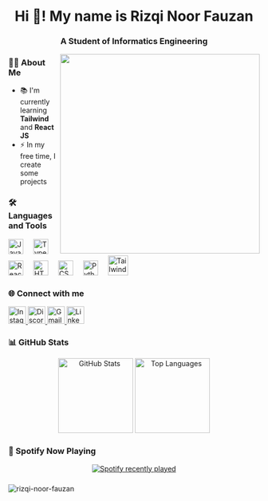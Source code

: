 <h1 align="center">Hi 👋! My name is Rizqi Noor Fauzan</h1>
<h3 align="center">A Student of Informatics Engineering</h3>

<img align="right" src="https://gifdb.com/images/high/cartoon-character-louise-belcher-coding-is-fun-ctmkcciuc1gyxos2.gif" width="400px">

### 👩‍💻 About Me

- 📚 I'm currently learning **Tailwind** and **React JS**  
- ⚡ In my free time, I create some projects  

### 🛠️ Languages and Tools

<div align="left">
  <img src="https://cdn.jsdelivr.net/gh/devicons/devicon/icons/javascript/javascript-original.svg" height="30" alt="JavaScript" />
  <img width="12" />
  <img src="https://cdn.jsdelivr.net/gh/devicons/devicon/icons/typescript/typescript-original.svg" height="30" alt="TypeScript" />
  <img width="12" />
  <img src="https://cdn.jsdelivr.net/gh/devicons/devicon/icons/react/react-original.svg" height="30" alt="React" />
  <img width="12" />
  <img src="https://cdn.jsdelivr.net/gh/devicons/devicon/icons/html5/html5-original.svg" height="30" alt="HTML5" />
  <img width="12" />
  <img src="https://cdn.jsdelivr.net/gh/devicons/devicon/icons/css3/css3-original.svg" height="30" alt="CSS3" />
  <img width="12" />
  <img src="https://cdn.jsdelivr.net/gh/devicons/devicon/icons/python/python-original.svg" height="30" alt="Python" />
  <img width="12" />
  <img src="https://cdn.simpleicons.org/tailwindcss/06B6D4" height="40" alt="Tailwind CSS" />
</div>

### 🌐 Connect with me

<div align="left">
  <a href="https://www.instagram.com/zann.7654?igsh=MXUwb2wzNzU1dGZhcg=">
    <img src="https://img.shields.io/static/v1?message=Instagram&logo=instagram&label=&color=E4405F&logoColor=white&style=for-the-badge" height="35" alt="Instagram" />
  </a>
  <a href="https://discord.com/users/zann0344">
    <img src="https://img.shields.io/static/v1?message=Discord&logo=discord&label=&color=7289DA&logoColor=white&style=for-the-badge" height="35" alt="Discord" />
  </a>
  <a href="mailto:rizqinoorf@gmail.com">
    <img src="https://img.shields.io/static/v1?message=Gmail&logo=gmail&label=&color=D14836&logoColor=white&style=for-the-badge" height="35" alt="Gmail" />
  </a>
  <a href="https://www.linkedin.com/in/rizqinoorfauzan">
    <img src="https://img.shields.io/static/v1?message=LinkedIn&logo=linkedin&label=&color=0077B5&logoColor=white&style=for-the-badge" height="35" alt="LinkedIn" />
  </a>
</div>

### 📊 GitHub Stats


<div align="center">

  <img src="https://github-readme-stats.vercel.app/api?username=rizqi-noor-fauzan&hide_title=false&hide_rank=true&show_icons=true&include_all_commits=true&count_private=true&theme=shades-of-purple&hide_border=false" height="150" alt="GitHub Stats" />

  <img src="https://github-readme-stats.vercel.app/api/top-langs?username=rizqi-noor-fauzan&layout=compact&card_width=320&langs_count=6&theme=shades-of-purple&hide_border=false" height="150" alt="Top Languages" />

  
</div>

### 🎵 Spotify Now Playing

<div align="center">
  <a href="https://open.spotify.com/user/FauzanZ">
    <img src="https://spotify-recently-played-readme.vercel.app/api?user=FauzanZ&count=2&unique=false" alt="Spotify recently played" />
  </a>
</div>


###
<p><img align="center" src="https://github-readme-streak-stats.herokuapp.com/?user=rizqi-noor-fauzan&locale=en&mode=daily&theme=dark&hide_border=false&border_radius=5&order=3" alt="rizqi-noor-fauzan" /></p>

